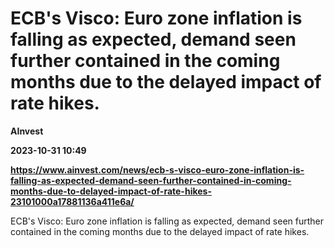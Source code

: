 # ECB's Visco: Euro zone inflation is falling as expected, demand seen further contained in the coming months due to the delayed impact of rate hikes.
**AInvest**

**2023-10-31 10:49**

**https://www.ainvest.com/news/ecb-s-visco-euro-zone-inflation-is-falling-as-expected-demand-seen-further-contained-in-coming-months-due-to-delayed-impact-of-rate-hikes-23101000a17881136a411e6a/**

ECB's Visco: Euro zone inflation is falling as expected, demand seen further contained in the coming months due to the delayed impact of rate hikes.